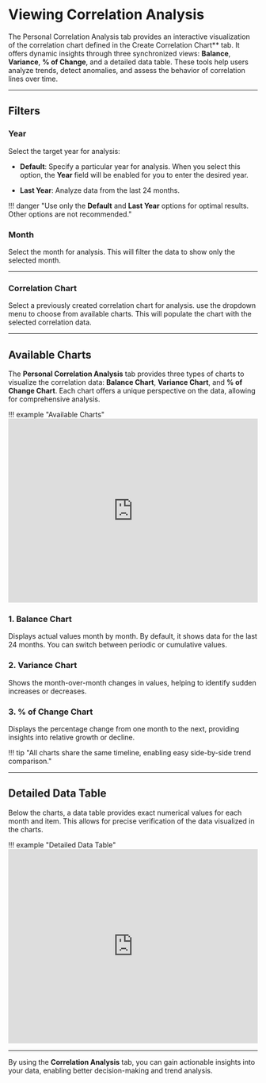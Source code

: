 # Viewing Correlation Analysis

The Personal Correlation Analysis tab provides an interactive visualization of the correlation chart defined in the Create Correlation Chart** tab. It offers dynamic insights through three synchronized views: **Balance**, **Variance**, **% of Change**, and a detailed data table. These tools help users analyze trends, detect anomalies, and assess the behavior of correlation lines over time.

---

## **Filters**


### **Year**

Select the target year for analysis:

- **Default**: Specify a particular year for analysis.
  When you select this option, the **Year** field will be enabled for you to enter the desired year.

- **Last Year**: Analyze data from the last 24 months.

!!! danger "Use only the **Default** and **Last Year** options for optimal results. Other options are not recommended."

### **Month**

Select the month for analysis. This will filter the data to show only the selected month.

---

### **Correlation Chart**

Select a previously created correlation chart for analysis. use the dropdown menu to choose from available charts. This will populate the chart with the selected correlation data.

---

## **Available Charts**

The **Personal Correlation Analysis** tab provides three types of charts to visualize the correlation data: **Balance Chart**, **Variance Chart**, and **% of Change Chart**. Each chart offers a unique perspective on the data, allowing for comprehensive analysis.

!!! example "Available Charts"
    <iframe frameborder="0" style="width:100%;height:371px;" src="https://viewer.diagrams.net/?tags=%7B%7D&lightbox=1&highlight=0000ff&edit=_blank&layers=1&nav=1&title=Installation%20Guide%20%5BTrend%20and%20Correlation%20Analysis%5D.drawio&page-id=RcRONT7BJERxAuU28b7R&transparent=1&dark=auto#Uhttps%3A%2F%2Fdrive.google.com%2Fuc%3Fid%3D1XAwCpOvDfJzAxYjEh6uuRbVFYETJhFhV%26export%3Ddownload" allowtransparency="true"></iframe>

### 1. **Balance Chart**

Displays actual values month by month. By default, it shows data for the last 24 months. You can switch between periodic or cumulative values.

### 2. **Variance Chart**

Shows the month-over-month changes in values, helping to identify sudden increases or decreases.

### 3. **% of Change Chart**

Displays the percentage change from one month to the next, providing insights into relative growth or decline.

!!! tip "All charts share the same timeline, enabling easy side-by-side trend comparison."

---

## **Detailed Data Table**

Below the charts, a data table provides exact numerical values for each month and item. This allows for precise verification of the data visualized in the charts.

!!! example "Detailed Data Table"
    <iframe frameborder="0" style="width:100%;height:392px;" src="https://viewer.diagrams.net/?tags=%7B%7D&lightbox=1&highlight=0000ff&edit=_blank&layers=1&nav=1&title=Installation%20Guide%20%5BTrend%20and%20Correlation%20Analysis%5D.drawio&page-id=UuzJvTMpBMjO8pZtkOob&transparent=1&dark=auto#Uhttps%3A%2F%2Fdrive.google.com%2Fuc%3Fid%3D1XAwCpOvDfJzAxYjEh6uuRbVFYETJhFhV%26export%3Ddownload" allowtransparency="true"></iframe>

---

By using the **Correlation Analysis** tab, you can gain actionable insights into your data, enabling better decision-making and trend analysis.
